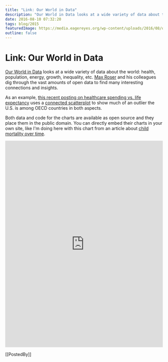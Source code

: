```yaml
---
title: "Link: Our World in Data"
description: "Our World in Data looks at a wide variety of data about the world: health, population, energy, growth, inequality, etc. Max Roser and his colleagues dig through the vast amounts of open data to find many interesting connections and insights."
date: 2016-08-10 07:32:20
tags: blog/2015
featuredImage: https://media.eagereyes.org/wp-content/uploads/2016/08/owid-teaser.png
outline: false
---
```


# Link: Our World in Data

<a href="https://ourworldindata.org">Our World in Data</a> looks at a wide variety of data about the world: health, population, energy, growth, inequality, etc. <a href="https://twitter.com/MaxCRoser">Max Roser</a> and his colleagues dig through the vast amounts of open data to find many interesting connections and insights.

As an example, <a href="https://ourworldindata.org/the-link-between-life-expectancy-and-health-spending-us-focus">this recent posting on healthcare spending vs. life expectancy</a> uses a <a href="/blog/2015/the-connected-scatterplot-for-presenting-paired-time-series">connected scatterplot</a> to show much of an outlier the U.S. is among OECD countries in both aspects.

Both data and code for the charts are available as open source and they place them in the public domain. You can directly embed their charts in your own site, like I'm doing here with this chart from an article about <a href="https://ourworldindata.org/how-many-children-did-a-woman-give-birth-to-that-died-before-their-5th-birthday/">child mortality over time</a>.

<p align="center"><iframe style="width: 100%; height: 660px; border: 0px none;" src="https://ourworldindata.org/grapher/Children-woman-death-vs-survival" width="300" height="150"></iframe></p>

[[PostedBy]]

